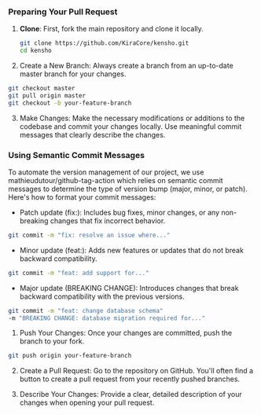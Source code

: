 
### Preparing Your Pull Request

1. **Clone**: First, fork the main repository and clone it locally.
   ```bash
   git clone https://github.com/KiraCore/kensho.git
   cd kensho


2. Create a New Branch: Always create a branch from an up-to-date master branch for your changes.

```bash
git checkout master
git pull origin master
git checkout -b your-feature-branch
```

3. Make Changes: Make the necessary modifications or additions to the codebase and commit your changes locally. Use meaningful commit messages that clearly describe the changes.

### Using Semantic Commit Messages
To automate the version management of our project, we use mathieudutour/github-tag-action which relies on semantic commit messages to determine the type of version bump (major, minor, or patch). Here's how to format your commit messages:

* Patch update (fix:): Includes bug fixes, minor changes, or any non-breaking changes that fix incorrect behavior.

```bash
git commit -m "fix: resolve an issue where..."
```

* Minor update (feat:): Adds new features or updates that do not break backward compatibility.

```bash
git commit -m "feat: add support for..."
```

* Major update (BREAKING CHANGE): Introduces changes that break backward compatibility with the previous versions.

```bash
git commit -m "feat: change database schema"
-m "BREAKING CHANGE: database migration required for..."
```

1. Push Your Changes: Once your changes are committed, push the branch to your fork.

```bash
git push origin your-feature-branch
```

2. Create a Pull Request: Go to the repository on GitHub. You'll often find a button to create a pull request from your recently pushed branches.

3. Describe Your Changes: Provide a clear, detailed description of your changes when opening your pull request.
